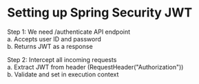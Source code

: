 # Setting up Spring Security JWT

Step 1: We need /authenticate API endpoint <br/>
a. Accepts user ID and password <br/>
b. Returns JWT as a response <br/>

Step 2: Intercept all incoming requests <br/>
a. Extract JWT from header (RequestHeader("Authorization")) <br/>
b. Validate and set in execution context <br/>

